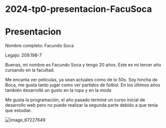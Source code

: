 # 2024-tp0-presentacion-FacuSoca

# Presentacion

Nombre completo: Facundo Soca

Legajo: 209.198-7

Buenas, mi nombre es Facundo Soca y tengo 20 años. Este es mi tercer año cursando en la facultad.

Me encanta ver películas, ya sean actuales como de lo 50s. Soy hincha de Boca, me gusta tanto jugar como ver partidos de fútbol. En los últimos años también desarrollé un gusto en la ropa y en la moda

Me gusta la programación, el año pasado terminé un curso inicial de desarrollo web pero no puede realizar la segunda parte debido a que tenía que estudiar.

![image_67227649](https://github.com/pdepjm/2024-tp0-presentacion-FacuSoca/assets/124924184/b5f327a1-cd00-4567-9516-9b5e8a26f4f7)
